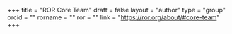 +++ 
title = "ROR Core Team" 
draft = false
layout = "author"
type = "group"
orcid =  ""
rorname = ""
ror = ""
link = "https://ror.org/about/#core-team"
+++ 